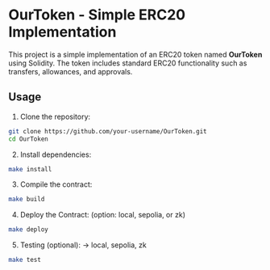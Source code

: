 # OurToken - Simple ERC20 Implementation

This project is a simple implementation of an ERC20 token named **OurToken** using Solidity. The token includes standard ERC20 functionality such as transfers, allowances, and approvals. 

## Usage
1. Clone the repository:
```bash
git clone https://github.com/your-username/OurToken.git
cd OurToken
```
2. Install dependencies:
```bash
make install
```
3. Compile the contract:
```bash
make build
```
4. Deploy the Contract: (option: local, sepolia, or zk)
```bash
make deploy
```
5. Testing (optional): -> local, sepolia, zk
```bash
make test
```